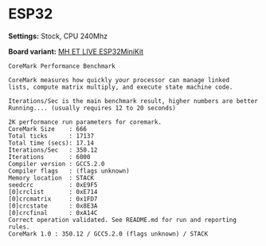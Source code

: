 # ESP32
**Settings:** Stock, CPU 240Mhz

**Board variant:** [MH ET LIVE ESP32MiniKit](https://www.aliexpress.com/item/32819107932.html)


```
CoreMark Performance Benchmark

CoreMark measures how quickly your processor can manage linked
lists, compute matrix multiply, and execute state machine code.

Iterations/Sec is the main benchmark result, higher numbers are better
Running.... (usually requires 12 to 20 seconds)

2K performance run parameters for coremark.
CoreMark Size    : 666
Total ticks      : 17137
Total time (secs): 17.14
Iterations/Sec   : 350.12
Iterations       : 6000
Compiler version : GCC5.2.0
Compiler flags   : (flags unknown)
Memory location  : STACK
seedcrc          : 0xE9F5
[0]crclist       : 0xE714
[0]crcmatrix     : 0x1FD7
[0]crcstate      : 0x8E3A
[0]crcfinal      : 0xA14C
Correct operation validated. See README.md for run and reporting rules.
CoreMark 1.0 : 350.12 / GCC5.2.0 (flags unknown) / STACK
```